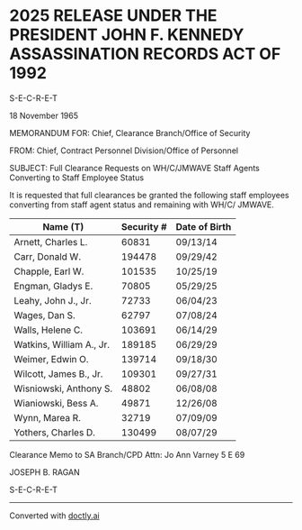 # 2025 RELEASE UNDER THE PRESIDENT JOHN F. KENNEDY ASSASSINATION RECORDS ACT OF 1992

S-E-C-R-E-T

18 November 1965

MEMORANDUM FOR:
Chief, Clearance Branch/Office of Security

FROM:
Chief, Contract Personnel Division/Office of Personnel

SUBJECT:
Full Clearance Requests on WH/C/JMWAVE Staff
Agents Converting to Staff Employee Status

It is requested that full clearances be granted the following staff employees converting from staff agent status and remaining with WH/C/ JMWAVE.

| Name (T)                 | Security # | Date of Birth |
| ------------------------ | ---------- | ------------- |
| Arnett, Charles L.       | 60831      | 09/13/14      |
| Carr, Donald W.          | 194478     | 09/29/42      |
| Chapple, Earl W.         | 101535     | 10/25/19      |
| Engman, Gladys E.        | 70805      | 05/29/25      |
| Leahy, John J., Jr.      | 72733      | 06/04/23      |
| Wages, Dan S.            | 62797      | 07/08/24      |
| Walls, Helene C.         | 103691     | 06/14/29      |
| Watkins, William A., Jr. | 189185     | 06/29/29      |
| Weimer, Edwin O.         | 139714     | 09/18/30      |
| Wilcott, James B., Jr.   | 109301     | 09/27/31      |
| Wisniowski, Anthony S.   | 48802      | 06/08/08      |
| Wianiowski, Bess A.      | 49871      | 12/26/08      |
| Wynn, Marea R.           | 32719      | 07/09/09      |
| Yothers, Charles D.      | 130499     | 08/07/29      |

Clearance Memo to SA Branch/CPD
Attn: Jo Ann Varney
5 E 69

JOSEPH B. RAGAN

S-E-C-R-E-T


---
Converted with [doctly.ai](https://doctly.ai)